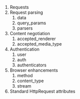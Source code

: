 1. Requests
2. Request parsing
    1. data
    1. query_params
    1. parsers
3. Content negotiation
    1. accepted_renderer
    1. accepted_media_type
4. Authentication
    1. user
    1. auth
    1. authenticators
5. Browser enhancements
    1. method
    1. content_type
    1. stream
6. Standard HttpRequest attributes
